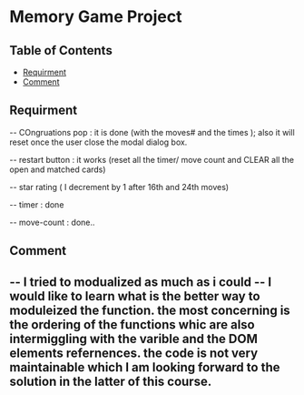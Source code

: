 # Memory Game Project

## Table of Contents

- [Requirment](#Requirment)
- [Comment](#Comment)

## Requirment

-- COngruations pop : it is done (with the moves# and the times ); also it will reset once the user close the modal dialog box.

-- restart button : it works (reset all the timer/ move count and CLEAR all the open and matched cards)

-- star rating ( I decrement by 1 after 16th and 24th moves)

-- timer : done

-- move-count : done..

## Comment

-- I tried to modualized as much as i could
-- I would like to learn what is the better way to moduleized the function. the most concerning is the ordering of the functions whic are also intermiggling with the varible and the DOM elements refernences. the code is not very maintainable which I am looking forward to the solution in the latter of this course.
--
